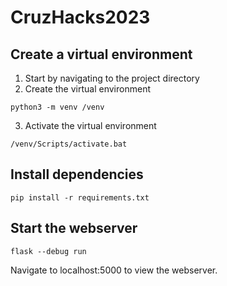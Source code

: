 # CruzHacks2023
## Create a virtual environment
1. Start by navigating to the project directory
2. Create the virtual environment
```console 
python3 -m venv /venv
```
3. Activate the virtual environment
```console 
/venv/Scripts/activate.bat
```
## Install dependencies
```console 
pip install -r requirements.txt
```
## Start the webserver
```console 
flask --debug run
```

Navigate to localhost:5000 to view the webserver.
